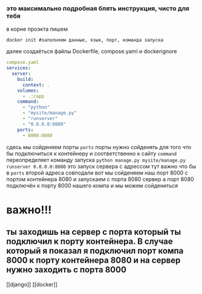 ### это максимально подробная блять инструкция, чисто для тебя

в корне проэкта пишем 
```
docker init #заполняем данные, язык, порт, команда запуска
```
далее создаёться файлы Dockerfile, compose.yaml и dockerignore

```yaml
compose.yaml
services:
  server:
    build:
      context: .
    volumes:
      - .:/app
    command:
      - "python"
      - "mysite/manage.py"
      - "runserver"
      - "0.0.0.0:8080"
    ports:
      - 8000:8080

```

сдесь мы сойденяем порты `ports` порты нужно сойденять для того что бы подключиться к контейнеру и соответственно к сайту
`command` переопределяет команду запуска `python manage.py mysite/manage.py runserver 0.0.0.0:8080` это запуск сервера с адрессом тут важно что бы в `ports` второй адреса совподали
вот мы сойденяем наш порт 8000 с портом контейнера 8080 и запускаем с порта 8080 сервер
а порт 8080 подключён к порту 8000 нашего компа и мы можем сойдениться

# важно!!!

## ты заходишь на сервер с порта который ты подключил к порту контейнера. В случае который я показал я подключил порт компа 8000 к порту контейнера 8080 и на сервер нужно заходить с порта 8000 

[[django]]
[[docker]]